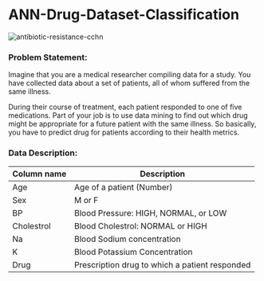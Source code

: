 # ANN-Drug-Dataset-Classification

![antibiotic-resistance-cchn](https://user-images.githubusercontent.com/17608830/112909930-fbcd3a00-910f-11eb-9cad-076dc3b68b66.jpg)

### Problem Statement:
Imagine that you are a medical researcher compiling data for a study. You have collected data about a set of patients, all of whom suffered from the same illness.

During their course of treatment, each patient responded to one of five medications. Part of your job is to use data mining to find out which drug might be appropriate for a future patient with the same illness. So basically, you have to predict drug for patients according to their health metrics.

### Data Description:

| Column name                |   Description 							|
| -----------      			     |   -----------                                                              |
| Age               |   Age of a patient (Number)             |
| Sex	                     |   M or F                                        |
| BP	                       |   Blood Pressure: HIGH, NORMAL, or LOW                                         |
| Cholestrol	               |   Blood Cholestrol: NORMAL or HIGH    |
| Na	           |   Blood Sodium concentration                         |
| K	       |   Blood Potassium Concentration      |
| Drug	       |   Prescription drug to which a patient responded       |


